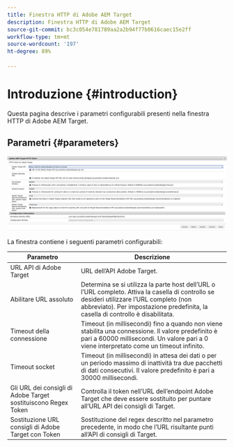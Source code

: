 ```yaml
---
title: Finestra HTTP di Adobe AEM Target
description: Finestra HTTP di Adobe AEM Target
source-git-commit: bc3c054e781789aa2a2b94f77b0616caec15e2ff
workflow-type: tm+mt
source-wordcount: '197'
ht-degree: 89%

---
```



# Introduzione {#introduction}

Questa pagina descrive i parametri configurabili presenti nella finestra HTTP di Adobe AEM Target.

## Parametri {#parameters}

![Finestra HTTP di Target](assets/httpwindow.png "Finestra HTTP di Target")

La finestra contiene i seguenti parametri configurabili:

| Parametro | Descrizione |
|---|---|
| URL API di Adobe Target | URL dell’API Adobe Target. |
| Abilitare URL assoluto | Determina se si utilizza la parte host dell’URL o l’URL completo. Attiva la casella di controllo se desideri utilizzare l’URL completo (non abbreviato). Per impostazione predefinita, la casella di controllo è disabilitata. |
| Timeout della connessione | Timeout (in millisecondi) fino a quando non viene stabilita una connessione. Il valore predefinito è pari a 60000 millisecondi. Un valore pari a 0 viene interpretato come un timeout infinito. |
| Timeout socket | Timeout (in millisecondi) in attesa dei dati o per un periodo massimo di inattività tra due pacchetti di dati consecutivi. Il valore predefinito è pari a 30000 millisecondi. |
| Gli URL dei consigli di Adobe Target sostituiscono Regex Token | Controlla il token nell’URL dell’endpoint Adobe Target che deve essere sostituito per puntare all’URL API dei consigli di Target. |
| Sostituzione URL consigli di Adobe Target con Token | Sostituzione del regex descritto nel parametro precedente, in modo che l’URL risultante punti all’API di consigli di Target. |
